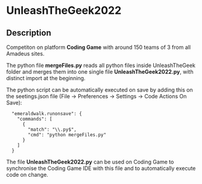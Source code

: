 # UnleashTheGeek2022

## Description

Competiton on platform **Coding Game** with around 150 teams of 3 from all Amadeus sites. 

The python file **mergeFiles.py** reads all python files inside UnleashTheGeek folder and merges them into one single file **UnleashTheGeek2022.py**, with distinct import at the beginning.

The python script can be automatically executed on save by adding this on the seetings.json file (File -> Preferences -> Settings -> Code Actions On Save):
```
  "emeraldwalk.runonsave": {
    "commands": [
      {
        "match": "\\.py$",
        "cmd": "python mergeFiles.py"
      }
    ]
  }
```

The file **UnleashTheGeek2022.py** can be used on Coding Game to synchronise the Coding Game IDE with this file and to automatically execute code on change. 